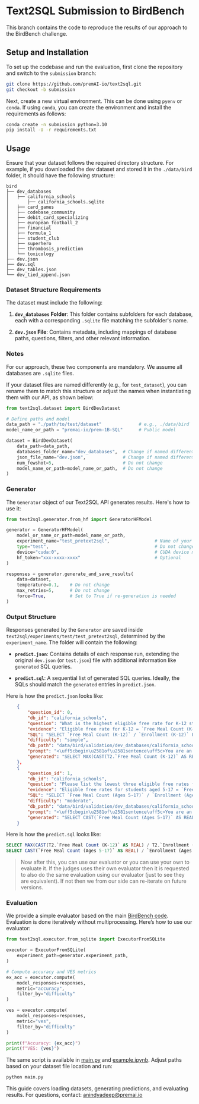 # Text2SQL Submission to BirdBench

This branch contains the code to reproduce the results of our approach to the BirdBench challenge.

## Setup and Installation

To set up the codebase and run the evaluation, first clone the repository and switch to the `submission` branch:

```bash
git clone https://github.com/premAI-io/text2sql.git
git checkout -b submission
```

Next, create a new virtual environment. This can be done using `pyenv` or `conda`. If using `conda`, you can create the environment and install the requirements as follows:

```bash
conda create -n submission python=3.10
pip install -U -r requirements.txt
```

## Usage

Ensure that your dataset follows the required directory structure. For example, if you downloaded the dev dataset and stored it in the `./data/bird` folder, it should have the following structure:

```plaintext
bird
├── dev_databases
│   ├── california_schools
│       ├── california_schools.sqlite
│   ├── card_games
│   ├── codebase_community
│   ├── debit_card_specializing
│   ├── european_football_2
│   ├── financial
│   ├── formula_1
│   ├── student_club
│   ├── superhero
│   ├── thrombosis_prediction
│   └── toxicology
├── dev.json
├── dev.sql
├── dev_tables.json
└── dev_tied_append.json
```

### Dataset Structure Requirements

The dataset must include the following:

1. **`dev_databases` Folder**: This folder contains subfolders for each database, each with a corresponding `.sqlite` file matching the subfolder's name.
   
2. **`dev.json` File**: Contains metadata, including mappings of database paths, questions, filters, and other relevant information.

### Notes

For our approach, these two components are mandatory. We assume all databases are `.sqlite` files. 

If your dataset files are named differently (e.g., for `test_dataset`), you can rename them to match this structure or adjust the names when instantiating them with our API, as shown below:

```python
from text2sql.dataset import BirdDevDataset

# Define paths and model
data_path = "./path/to/test/dataset"              # e.g., ./data/bird
model_name_or_path = "premai-io/prem-1B-SQL"      # Public model

dataset = BirdDevDataset(
    data_path=data_path,
    databases_folder_name="dev_databases",  # Change if named differently
    json_file_name="dev.json",              # Change if named differently
    num_fewshot=5,                          # Do not change
    model_name_or_path=model_name_or_path,  # Do not change
)
```

### Generator

The `Generator` object of our Text2SQL API generates results. Here's how to use it:

```python
from text2sql.generator.from_hf import GeneratorHFModel

generator = GeneratorHFModel(
    model_or_name_or_path=model_name_or_path,
    experiment_name="test_pretext2sql",                 # Name of your experiment
    type="test",                                        # Do not change
    device="cuda:0",                                    # CUDA device mapping
    hf_token="xxx-xxxx-xxxx"                            # Optional
)

responses = generator.generate_and_save_results(
    data=dataset,
    temperature=0.1,    # Do not change
    max_retries=5,      # Do not change
    force=True,         # Set to True if re-generation is needed
)
```

### Output Structure

Responses generated by the `Generator` are saved inside `text2sql/experiments/test/test_pretext2sql`, determined by the `experiment_name`. The folder will contain the following:

- **`predict.json`**: Contains details of each response run, extending the original `dev.json` (or `test.json`) file with additional information like `generated` SQL queries.

- **`predict.sql`**: A sequential list of generated SQL queries. Ideally, the SQLs should match the `generated` entries in `predict.json`.

Here is how the `predict.json` looks like:

```json
    {
        "question_id": 0,
        "db_id": "california_schools",
        "question": "What is the highest eligible free rate for K-12 students in the schools in Alameda County?",
        "evidence": "Eligible free rate for K-12 = `Free Meal Count (K-12)` / `Enrollment (K-12)`",
        "SQL": "SELECT `Free Meal Count (K-12)` / `Enrollment (K-12)` FROM frpm WHERE `County Name` = 'Alameda' ORDER BY (CAST(`Free Meal Count (K-12)` AS REAL) / `Enrollment (K-12)`) DESC LIMIT 1",
        "difficulty": "simple",
        "db_path": "data/bird/validation/dev_databases/california_schools/california_schools.sqlite",
        "prompt": "<\uff5cbegin\u2581of\u2581sentence\uff5c>You are an AI programming assistant, utilizing the ... # SQL:\n",
        "generated": "SELECT MAX(CAST(T2.`Free Meal Count (K-12)` AS REAL) / T2.`Enrollment (K-12)`) FROM schools AS T1 INNER JOIN frpm AS T2 ON T1.CDSCode = T2.CDSCode WHERE T1.County = 'Alameda'",
    },
    {
        "question_id": 1,
        "db_id": "california_schools",
        "question": "Please list the lowest three eligible free rates for students aged 5-17 in continuation schools.",
        "evidence": "Eligible free rates for students aged 5-17 = `Free Meal Count (Ages 5-17)` / `Enrollment (Ages 5-17)`",
        "SQL": "SELECT `Free Meal Count (Ages 5-17)` / `Enrollment (Ages 5-17)` FROM frpm WHERE `Educational Option Type` = 'Continuation School' AND `Free Meal Count (Ages 5-17)` / `Enrollment (Ages 5-17)` IS NOT NULL ORDER BY `Free Meal Count (Ages 5-17)` / `Enrollment (Ages 5-17)` ASC LIMIT 3",
        "difficulty": "moderate",
        "db_path": "data/bird/validation/dev_databases/california_schools/california_schools.sqlite",
        "prompt": "<\uff5cbegin\u2581of\u2581sentence\uff5c>You are an AI programming assistant, utilizing the ... for students aged 5-17 in continuation schools.\n\n# SQL:\n",
        "generated": "SELECT CAST(`Free Meal Count (Ages 5-17)` AS REAL) / `Enrollment (Ages 5-17)` FROM frpm WHERE `Educational Option Type` = 'Continuation School' ORDER BY `Free Meal Count (Ages 5-17)` / `Enrollment (Ages 5-17)` ASC LIMIT 3",
    }
```

Here is how the `predict.sql` looks like:

```SQL
SELECT MAX(CAST(T2.`Free Meal Count (K-12)` AS REAL) / T2.`Enrollment (K-12)`) FROM schools AS T1 INNER JOIN frpm AS T2 ON T1.CDSCode = T2.CDSCode WHERE T1.County = 'Alameda'
SELECT CAST(`Free Meal Count (Ages 5-17)` AS REAL) / `Enrollment (Ages 5-17)` FROM frpm WHERE `Educational Option Type` = 'Continuation School' ORDER BY `Free Meal Count (Ages 5-17)` / `Enrollment (Ages 5-17)` ASC LIMIT 3
```

> Now after this, you can use our evaluator or you can use your own to evaluate it. If the judges uses their own evaluator then it is requested to also do the same evaluation using our evaluator (just to see they are equivalent). If not then we from our side can re-iterate on future versions. 

### Evaluation

We provide a simple evaluator based on the main [BirdBench code](https://github.com/AlibabaResearch/DAMO-ConvAI/tree/main/bird). Evaluation is done iteratively without multiprocessing. Here’s how to use our evaluator:

```python
from text2sql.executor.from_sqlite import ExecutorFromSQLite

executor = ExecutorFromSQLite(
    experiment_path=generator.experiment_path,
)

# Compute accuracy and VES metrics
ex_acc = executor.compute(
    model_responses=responses,
    metric="accuracy",
    filter_by="difficulty"
)

ves = executor.compute(
    model_responses=responses,
    metric="ves",
    filter_by="difficulty"
)

print(f"Accuracy: {ex_acc}")
print(f"VES: {ves}")
```

The same script is available in [main.py](/main.py) and [example.ipynb](/example.ipynb). Adjust paths based on your dataset file location and run:

```bash
python main.py
```

This guide covers loading datasets, generating predictions, and evaluating results. For questions, contact: anindyadeep@premai.io

